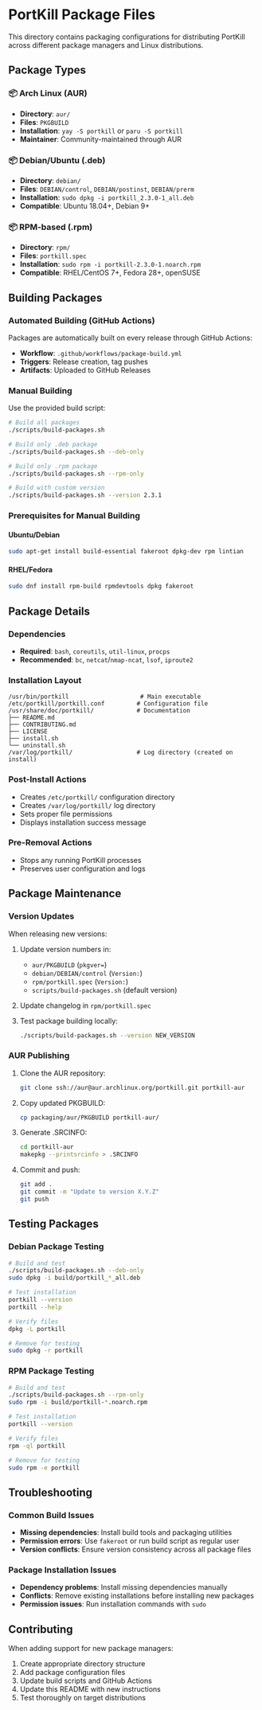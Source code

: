 # PortKill Package Files

This directory contains packaging configurations for distributing PortKill across different package managers and Linux distributions.

## Package Types

### 📦 Arch Linux (AUR)
- **Directory**: `aur/`
- **Files**: `PKGBUILD`
- **Installation**: `yay -S portkill` or `paru -S portkill`
- **Maintainer**: Community-maintained through AUR

### 📦 Debian/Ubuntu (.deb)
- **Directory**: `debian/`
- **Files**: `DEBIAN/control`, `DEBIAN/postinst`, `DEBIAN/prerm`
- **Installation**: `sudo dpkg -i portkill_2.3.0-1_all.deb`
- **Compatible**: Ubuntu 18.04+, Debian 9+

### 📦 RPM-based (.rpm)
- **Directory**: `rpm/`
- **Files**: `portkill.spec`
- **Installation**: `sudo rpm -i portkill-2.3.0-1.noarch.rpm`
- **Compatible**: RHEL/CentOS 7+, Fedora 28+, openSUSE

## Building Packages

### Automated Building (GitHub Actions)
Packages are automatically built on every release through GitHub Actions:
- **Workflow**: `.github/workflows/package-build.yml`
- **Triggers**: Release creation, tag pushes
- **Artifacts**: Uploaded to GitHub Releases

### Manual Building
Use the provided build script:

```bash
# Build all packages
./scripts/build-packages.sh

# Build only .deb package
./scripts/build-packages.sh --deb-only

# Build only .rpm package
./scripts/build-packages.sh --rpm-only

# Build with custom version
./scripts/build-packages.sh --version 2.3.1
```

### Prerequisites for Manual Building

#### Ubuntu/Debian
```bash
sudo apt-get install build-essential fakeroot dpkg-dev rpm lintian
```

#### RHEL/Fedora
```bash
sudo dnf install rpm-build rpmdevtools dpkg fakeroot
```

## Package Details

### Dependencies
- **Required**: `bash`, `coreutils`, `util-linux`, `procps`
- **Recommended**: `bc`, `netcat`/`nmap-ncat`, `lsof`, `iproute2`

### Installation Layout
```
/usr/bin/portkill                    # Main executable
/etc/portkill/portkill.conf         # Configuration file
/usr/share/doc/portkill/            # Documentation
├── README.md
├── CONTRIBUTING.md
├── LICENSE
├── install.sh
└── uninstall.sh
/var/log/portkill/                  # Log directory (created on install)
```

### Post-Install Actions
- Creates `/etc/portkill/` configuration directory
- Creates `/var/log/portkill/` log directory
- Sets proper file permissions
- Displays installation success message

### Pre-Removal Actions
- Stops any running PortKill processes
- Preserves user configuration and logs

## Package Maintenance

### Version Updates
When releasing new versions:
1. Update version numbers in:
   - `aur/PKGBUILD` (`pkgver=`)
   - `debian/DEBIAN/control` (`Version:`)
   - `rpm/portkill.spec` (`Version:`)
   - `scripts/build-packages.sh` (default version)

2. Update changelog in `rpm/portkill.spec`

3. Test package building locally:
   ```bash
   ./scripts/build-packages.sh --version NEW_VERSION
   ```

### AUR Publishing
1. Clone the AUR repository:
   ```bash
   git clone ssh://aur@aur.archlinux.org/portkill.git portkill-aur
   ```

2. Copy updated PKGBUILD:
   ```bash
   cp packaging/aur/PKGBUILD portkill-aur/
   ```

3. Generate .SRCINFO:
   ```bash
   cd portkill-aur
   makepkg --printsrcinfo > .SRCINFO
   ```

4. Commit and push:
   ```bash
   git add .
   git commit -m "Update to version X.Y.Z"
   git push
   ```

## Testing Packages

### Debian Package Testing
```bash
# Build and test
./scripts/build-packages.sh --deb-only
sudo dpkg -i build/portkill_*_all.deb

# Test installation
portkill --version
portkill --help

# Verify files
dpkg -L portkill

# Remove for testing
sudo dpkg -r portkill
```

### RPM Package Testing
```bash
# Build and test
./scripts/build-packages.sh --rpm-only
sudo rpm -i build/portkill-*.noarch.rpm

# Test installation
portkill --version

# Verify files
rpm -ql portkill

# Remove for testing
sudo rpm -e portkill
```

## Troubleshooting

### Common Build Issues
- **Missing dependencies**: Install build tools and packaging utilities
- **Permission errors**: Use `fakeroot` or run build script as regular user
- **Version conflicts**: Ensure version consistency across all package files

### Package Installation Issues
- **Dependency problems**: Install missing dependencies manually
- **Conflicts**: Remove existing installations before installing new packages
- **Permission issues**: Run installation commands with `sudo`

## Contributing

When adding support for new package managers:
1. Create appropriate directory structure
2. Add package configuration files
3. Update build scripts and GitHub Actions
4. Update this README with new instructions
5. Test thoroughly on target distributions